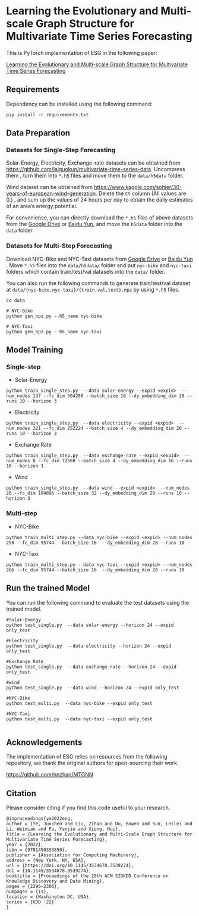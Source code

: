 # Learning the Evolutionary and Multi-scale Graph Structure for Multivariate Time Series Forecasting

This is PyTorch implementation of ESG in the following paper:

[Learning the Evolutionary and Multi-scale Graph Structure for Multivariate Time Series Forecasting](https://dl.acm.org/doi/abs/10.1145/3534678.3539274)

## Requirements

Dependency can be installed using the following command:

```
pip install -r requirements.txt
```

## Data Preparation

### Datasets for Single-Step Forecasting

Solar-Energy, Electricity, Exchange-rate datasets can be obtained from https://github.com/laiguokun/multivariate-time-series-data. Uncompress them , turn them into  `*.h5` files  and move them to the  `data/h5data` folder.

Wind dataset can be obtained from https://www.kaggle.com/sohier/30-years-of-european-wind-generation.   Delete the `CY` column (All values are 0.) , and sum up the values of 24 hours per day to obtain the daily  estimates of an area’s energy potential. 

For convenience, you can  directly download the `*.h5`  files of  above datasets from the [Google Drive](https://drive.google.com/drive/folders/1LKu_fLzr4_DdusZ-IjzQbgYPAypfuJVA?usp=sharing) or [Baidu Yun](https://pan.baidu.com/s/1X5c0OHWyAtwdcOU5QAzAhA?pwd=6ti1 ), and move the `h5data` folder  into the  `data` folder.

### Datasets for Multi-Step Forecasting

Download  NYC-Bike and NYC-Taxi datasets from [Google Drive](https://drive.google.com/drive/folders/1LKu_fLzr4_DdusZ-IjzQbgYPAypfuJVA?usp=sharing) or [Baidu Yun](https://pan.baidu.com/s/1X5c0OHWyAtwdcOU5QAzAhA?pwd=6ti1 ) .  Move  `*.h5` files  into the `data/h5data/` folder and  put `nyc-bike` and `nyc-taxi` folders which contain train/test/val datasets into the  `data/` folder. 

You can also run the following commands to generate train/test/val dataset at `data/{nyc-bike,nyc-taxi}/{train,val,test}.npz` by using  `*.h5` files.

```
cd data

# NYC-Bike
python gen_npz.py --h5_name nyc-bike

# NYC-Taxi
python gen_npz.py --h5_name nyc-taxi
```

## Model Training

### Single-step

- Solar-Energy  

```
python train_single_step.py  --data solar-energy --expid <expid>  --num_nodes 137 --fc_dim 504288 --batch_size 16 --dy_embedding_dim 20 --runs 10 --horizon 3 
```

- Electricity

```
python train_single_step.py  --data electricity --expid <expid>  --num_nodes 321 --fc_dim 252224 --batch_size 4 --dy_embedding_dim 20 --runs 10 --horizon 3 
```

- Exchange Rate 

```
python train_single_step.py  --data exchange-rate --expid <expid>  --num_nodes 8 --fc_dim 72560 --batch_size 4 --dy_embedding_dim 16 --runs 10 --horizon 3 
```

- Wind

```
python train_single_step.py  --data wind --expid <expid>  --num_nodes 28 --fc_dim 104896 --batch_size 32 --dy_embedding_dim 20 --runs 10 --horizon 3 
```

### Multi-step

- NYC-Bike

```
python train_multi_step.py --data nyc-bike --expid <expid> --num_nodes 250 --fc_dim 95744 --batch_size 16  --dy_embedding_dim 20 --runs 10
```

- NYC-Taxi

```
python train_multi_step.py --data nyc-taxi --expid <expid> --num_nodes 266 --fc_dim 95744 --batch_size 16  --dy_embedding_dim 20 --runs 10
```

## Run the trained Model

You can run the following command to evaluate the test datasets using the trained model.

```
#Solar-Energy
python test_single.py  --data solar-energy --horizon 24 --expid only_test

#Electricity
python test_single.py  --data electricity --horizon 24 --expid only_test

#Exchange Rate
python test_single.py  --data exchange-rate --horizon 24 --expid only_test

#wind
python test_single.py  --data wind --horizon 24 --expid only_test

#NYC-Bike
python test_multi.py  --data nyc-bike --expid only_test

#NYC-Taxi
python test_multi.py  --data nyc-taxi --expid only_test
 
```

## Acknowledgements

The implementation of ESG relies on resources from the following  repository, we thank the original authors for open-sourcing their work. 

https://github.com/nnzhan/MTGNN

## Citation

Please consider citing if you find this code useful to your research.

```
@inproceedings{ye2022esg,
author = {Ye, Junchen and Liu, Zihan and Du, Bowen and Sun, Leilei and Li, Weimiao and Fu, Yanjie and Xiong, Hui},
title = {Learning the Evolutionary and Multi-Scale Graph Structure for Multivariate Time Series Forecasting},
year = {2022},
isbn = {9781450393850},
publisher = {Association for Computing Machinery},
address = {New York, NY, USA},
url = {https://doi.org/10.1145/3534678.3539274},
doi = {10.1145/3534678.3539274},
booktitle = {Proceedings of the 28th ACM SIGKDD Conference on Knowledge Discovery and Data Mining},
pages = {2296–2306},
numpages = {11},
location = {Washington DC, USA},
series = {KDD '22}
}
```



